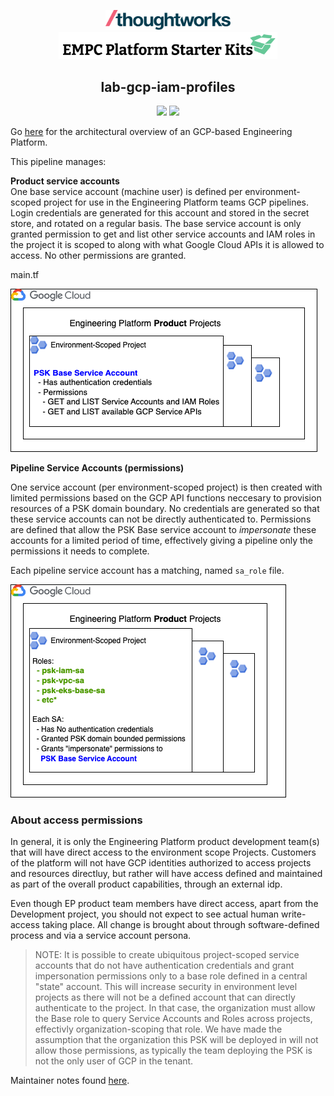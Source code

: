 <div align="center">
	<p>
		<img alt="Thoughtworks Logo" src="https://raw.githubusercontent.com/ThoughtWorks-DPS/static/master/thoughtworks_flamingo_wave.png?sanitize=true" width=200 /><br />
		<img alt="EMPC Title" src="https://raw.githubusercontent.com/ThoughtWorks-DPS/static/master/EMPCPlatformStarterKitsImage.png?sanitize=true" width=350/><br />
		<h2>lab-gcp-iam-profiles</h2>
		<a href="https://opensource.org/licenses/MIT"><img src="https://img.shields.io/github/license/ThoughtWorks-DPS/psk-gcp-iam-profiles"></a> <a href="https://console.cloud.google.com"><img src="https://img.shields.io/badge/-deployed-blank.svg?style=social&logo=googlecloud"></a>
	</p>
</div>


Go [here](https://github.com/ThoughtWorks-DPS/psk-gcp-documentation/blob/master/doc/architecture.md) for the architectural overview of an GCP-based Engineering Platform.  

This pipeline manages:  

**Product service accounts**  
One base service account (machine user) is defined per environment-scoped project for use in the Engineering Platform teams GCP pipelines. Login credentials are generated for this account and stored in the secret store, and rotated on a regular basis.  The base service account is only granted permission to get and list other service accounts and IAM roles in the project it is scoped to along with what Google Cloud APIs it is allowed to access.  No other permissions are granted.

main.tf

![Base Role](doc/PSK_Base_SA.png)

**Pipeline Service Accounts (permissions)**  

One service account (per environment-scoped project) is then created with limited permissions based on the GCP API functions neccesary to provision resources of a PSK domain boundary.  No credentials are generated so that these service accounts can not be directly authenticated to. Permissions are defined that allow the PSK Base service account to _impersonate_ these accounts for a limited period of time, effectively giving a pipeline only the permissions it needs to complete.

Each pipeline service account has a matching, named `sa_role` file.  

![Pipeline Roles](doc/PSK_Pipeline_roles.png)

### About access permissions  

In general, it is only the Engineering Platform product development team(s) that will have direct access to the environment scope Projects. Customers of the platform will not have GCP identities authorized to access projects and resources directluy, but rather will have access defined and maintained as part of the overall product capabilities, through an external idp.  

Even though EP product team members have direct access, apart from the Development project, you should not expect to see actual human write-access taking place. All change is brought about through software-defined process and via a service account persona.  

> NOTE: It is possible to create ubiquitous project-scoped service accounts that do not have authentication credentials and grant impersonation permissions only to a base role defined in a central "state" account.  This will increase security in environment level projects as there will not be a defined account that can directly authenticate to the project.  In that case, the organization must allow the Base role to query Service Accounts and Roles across projects, effectivly organization-scoping that role.  We have made the assumption that the organization this PSK will be deployed in will not allow those permissions, as typically the team deploying the PSK is not the only user of GCP in the tenant.

Maintainer notes found [here](doc/maintainer_notes.md).
